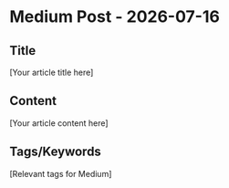 # Medium Post - 2026-07-16

## Title
[Your article title here]

## Content
[Your article content here]

## Tags/Keywords
[Relevant tags for Medium]
